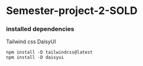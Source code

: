 # Semester-project-2-SOLD

### installed dependencies

Tailwind css
DaisyUI

```
npm install -D tailwindcss@latest
npm install -D daisyui
```
